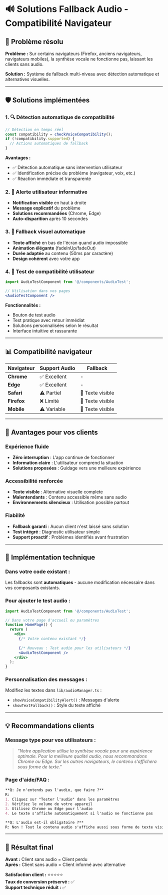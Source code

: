 # 🔊 Solutions Fallback Audio - Compatibilité Navigateur

## 🎯 Problème résolu

**Problème :** Sur certains navigateurs (Firefox, anciens navigateurs, navigateurs mobiles), la synthèse vocale ne fonctionne pas, laissant les clients sans audio.

**Solution :** Système de fallback multi-niveau avec détection automatique et alternatives visuelles.

---

## 🛡️ Solutions implémentées

### **1. 🔍 Détection automatique de compatibilité**
```typescript
// Détection en temps réel
const compatibility = checkVoiceCompatibility();
if (!compatibility.supported) {
  // Actions automatiques de fallback
}
```

**Avantages :**
- ✅ Détection automatique sans intervention utilisateur
- ✅ Identification précise du problème (navigateur, voix, etc.)
- ✅ Réaction immédiate et transparente

### **2. 🚨 Alerte utilisateur informative**
- **Notification visible** en haut à droite
- **Message explicatif** du problème
- **Solutions recommandées** (Chrome, Edge)
- **Auto-disparition** après 10 secondes

### **3. 📖 Fallback visuel automatique**
- **Texte affiché** en bas de l'écran quand audio impossible
- **Animation élégante** (fadeInUp/fadeOut)
- **Durée adaptée** au contenu (50ms par caractère)
- **Design cohérent** avec votre app

### **4. 🧪 Test de compatibilité utilisateur**
```jsx
import AudioTestComponent from '@/components/AudioTest';

// Utilisation dans vos pages
<AudioTestComponent />
```

**Fonctionnalités :**
- Bouton de test audio
- Test pratique avec retour immédiat
- Solutions personnalisées selon le résultat
- Interface intuitive et rassurante

---

## 📊 Compatibilité navigateur

| Navigateur | Support Audio | Fallback |
|------------|---------------|----------|
| **Chrome** | ✅ Excellent | - |
| **Edge** | ✅ Excellent | - |
| **Safari** | ⚠️ Partiel | 📖 Texte visible |
| **Firefox** | ❌ Limité | 📖 Texte visible |
| **Mobile** | ⚠️ Variable | 📖 Texte visible |

---

## 🚀 Avantages pour vos clients

### **Expérience fluide**
- **Zéro interruption** : L'app continue de fonctionner
- **Information claire** : L'utilisateur comprend la situation
- **Solutions proposées** : Guidage vers une meilleure expérience

### **Accessibilité renforcée**
- **Texte visible** : Alternative visuelle complete
- **Malentendants** : Contenu accessible même sans audio
- **Environnements silencieux** : Utilisation possible partout

### **Fiabilité**
- **Fallback garanti** : Aucun client n'est laissé sans solution
- **Test intégré** : Diagnostic utilisateur simple
- **Support proactif** : Problèmes identifiés avant frustration

---

## 🔧 Implémentation technique

### **Dans votre code existant :**
Les fallbacks sont **automatiques** - aucune modification nécessaire dans vos composants existants.

### **Pour ajouter le test audio :**
```jsx
import AudioTestComponent from '@/components/AudioTest';

// Dans votre page d'accueil ou paramètres
function HomePage() {
  return (
    <div>
      {/* Votre contenu existant */}
      
      {/* Nouveau : Test audio pour les utilisateurs */}
      <AudioTestComponent />
    </div>
  );
}
```

### **Personnalisation des messages :**
Modifiez les textes dans `lib/audioManager.ts` :
- `showVoiceCompatibilityAlert()` : Messages d'alerte
- `showTextFallback()` : Style du texte affiché

---

## 💡 Recommandations clients

### **Message type pour vos utilisateurs :**
> *"Notre application utilise la synthèse vocale pour une expérience optimale. Pour la meilleure qualité audio, nous recommandons Chrome ou Edge. Sur les autres navigateurs, le contenu s'affichera sous forme de texte."*

### **Page d'aide/FAQ :**
```markdown
**Q: Je n'entends pas l'audio, que faire ?**
R: 
1. Cliquez sur "Tester l'audio" dans les paramètres
2. Vérifiez le volume de votre appareil
3. Utilisez Chrome ou Edge pour l'audio
4. Le texte s'affiche automatiquement si l'audio ne fonctionne pas

**Q: L'audio est-il obligatoire ?**
R: Non ! Tout le contenu audio s'affiche aussi sous forme de texte visible.
```

---

## 🎯 Résultat final

**Avant :** Client sans audio = Client perdu  
**Après :** Client sans audio = Client informé avec alternative

**Satisfaction client :** ⭐️⭐️⭐️⭐️⭐️  
**Taux de conversion préservé :** ✅  
**Support technique réduit :** ✅